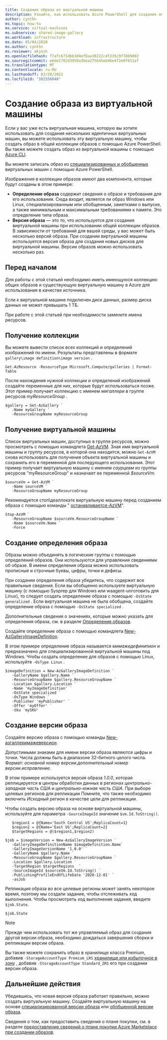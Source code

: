 ```yaml
---
title: Создание образа из виртуальной машины
description: Узнайте, как использовать Azure PowerShell для создания образа в общей коллекции образов на основе существующей виртуальной машины в Azure.
author: cynthn
ms.topic: how-to
ms.service: virtual-machines
ms.subservice: shared-image-gallery
ms.workload: infrastructure
ms.date: 05/04/2020
ms.author: cynthn
ms.reviewer: akjosh
ms.openlocfilehash: f7afc671dbb3d4ef8aa30222c4f235c9f7869d02
ms.sourcegitcommit: e6de1702d3958a3bea275645eb46e4f2e0f011af
ms.translationtype: MT
ms.contentlocale: ru-RU
ms.lasthandoff: 03/20/2021
ms.locfileid: "102556848"
---
```

# <a name="create-an-image-from-a-vm"></a>Создание образа из виртуальной машины

Если у вас уже есть виртуальная машина, которую вы хотите использовать для создания нескольких идентичных виртуальных машин, вы можете использовать эту виртуальную машину, чтобы создать образ в общей коллекции образов с помощью Azure PowerShell. Вы также можете создать образ из виртуальной машины с помощью [Azure CLI](image-version-vm-cli.md).

Вы можете записать образ из [специализированных и обобщенных](./shared-image-galleries.md#generalized-and-specialized-images) виртуальных машин с помощью Azure PowerShell. 

Изображения в коллекции образов имеют два компонента, которые будут созданы в этом примере:
- **Определение образа** содержит сведения о образе и требования для его использования. Сюда входит, является ли образ Windows или Linux, специализированным или обобщенным, заметками о выпуске, а также минимальным и максимальным требованиями к памяти. Это определение типа образа. 
- **Версия образа** — это то, что используется для создания виртуальной машины при использовании общей коллекции образов. В зависимости от требований для вашей среды, у вас может быть несколько версий образа. При создании виртуальной машины используется версия образа для создания новых дисков для виртуальной машины. Версии образов можно использовать несколько раз.


## <a name="before-you-begin"></a>Перед началом

Для работы с этой статьей необходимо иметь имеющуюся коллекцию общих образов и существующую виртуальную машину в Azure для использования в качестве источника. 

Если к виртуальной машине подключен диск данных, размер диска данных не может превышать 1 ТБ.

При работе с этой статьей при необходимости замените имена ресурсов.


## <a name="get-the-gallery"></a>Получение коллекции

Вы можете вывести список всех коллекций и определений изображений по имени. Результаты представлены в формате `gallery\image definition\image version` .

```azurepowershell-interactive
Get-AzResource -ResourceType Microsoft.Compute/galleries | Format-Table
```

После нахождения нужной коллекции и определений изображений создайте переменные для них, которые будут использоваться позже. Этот пример получает коллекцию с именем *мигаллери* в группе ресурсов *myResourceGroup* .

```azurepowershell-interactive
$gallery = Get-AzGallery `
   -Name myGallery `
   -ResourceGroupName myResourceGroup
```

## <a name="get-the-vm"></a>Получение виртуальной машины

Список виртуальных машин, доступных в группе ресурсов, можно просмотреть с помощью командлета [Get-AzVM](/powershell/module/az.compute/get-azvm). Зная имя виртуальной машины и группу ресурсов, в которой она находится, можно `Get-AzVM` снова использовать для получения объекта виртуальной машины и сохранить его в переменной для последующего использования. Этот пример получает виртуальную машину с именем *саурцевм* из группы ресурсов "myResourceGroup" и назначает ее переменной *$sourceVm*. 

```azurepowershell-interactive
$sourceVm = Get-AzVM `
   -Name sourceVM `
   -ResourceGroupName myResourceGroup
```

Рекомендуется стоп\деаллокате виртуальную машину перед созданием образа с помощью команды " [останавливается-AzVM](/powershell/module/az.compute/stop-azvm)".

```azurepowershell-interactive
Stop-AzVM `
   -ResourceGroupName $sourceVm.ResourceGroupName `
   -Name $sourceVm.Name `
   -Force
```

## <a name="create-an-image-definition"></a>Создание определения образа 

Образы можно объединять в логические группы с помощью определений образов. Они используются для управления сведениями об образе. В имени определения образа можно использовать прописные и строчные буквы, цифры, точки и дефисы. 

При создании определения образа убедитесь, что содержит все правильные сведения. Если вы обобщенно используете виртуальную машину (с помощью Sysprep для Windows или waagent-unготовить для Linux), то следует создать определение образа с помощью `-OsState generalized` . Если виртуальная машина не была обобщена, создайте определение образа с помощью `-OsState specialized` .

Дополнительные сведения о значениях, которые можно указать для определения образа, см. в разделе [Определения образов](./shared-image-galleries.md#image-definitions).

Создайте определение образа с помощью командлета [New-AzGalleryImageDefinition](/powershell/module/az.compute/new-azgalleryimageversion). 

В этом примере определение образа называется *мимажедефинитион* и предназначено для специализированной виртуальной машины под Windows. Чтобы создать определение для образов с помощью Linux, используйте `-OsType Linux` . 

```azurepowershell-interactive
$imageDefinition = New-AzGalleryImageDefinition `
   -GalleryName $gallery.Name `
   -ResourceGroupName $gallery.ResourceGroupName `
   -Location $gallery.Location `
   -Name 'myImageDefinition' `
   -OsState specialized `
   -OsType Windows `
   -Publisher 'myPublisher' `
   -Offer 'myOffer' `
   -Sku 'mySKU'
```


## <a name="create-an-image-version"></a>Создание версии образа

Создайте версию образа с помощью команды [New-азгаллеримажеверсион](/powershell/module/az.compute/new-azgalleryimageversion). 

Допустимыми знаками для имени версии образа являются цифры и точки. Числа должны быть в диапазоне 32-битного целого числа. Формат: *основной номер версии*.*дополнительный номер версии*.*исправление*.

В этом примере используется версия образа *1.0.0*, которая реплицируется в центры обработки данных в регионах *центрально-западная часть США* и *центрально-южная часть США*. При выборе целевых регионов для репликации Помните, что также необходимо включить *Исходный* регион в качестве цели для репликации.

Чтобы создать версию образа на основе виртуальной машины, используйте для параметра `-SourceImageId` значение `$vm.Id.ToString()`.

```azurepowershell-interactive
   $region1 = @{Name='South Central US';ReplicaCount=1}
   $region2 = @{Name='East US';ReplicaCount=2}
   $targetRegions = @($region1,$region2)

$job = $imageVersion = New-AzGalleryImageVersion `
   -GalleryImageDefinitionName $imageDefinition.Name`
   -GalleryImageVersionName '1.0.0' `
   -GalleryName $gallery.Name `
   -ResourceGroupName $gallery.ResourceGroupName `
   -Location $gallery.Location `
   -TargetRegion $targetRegions  `
   -SourceImageId $sourceVm.Id.ToString() `
   -PublishingProfileEndOfLifeDate '2020-12-01' `  
   -asJob 
```

Репликация образа во все целевые регионы может занять некоторое время, поэтому мы создали задание, чтобы отслеживать ход выполнения. Чтобы просмотреть ход выполнения задания, введите `$job.State`.

```azurepowershell-interactive
$job.State
```

> [!NOTE]
> Прежде чем использовать тот же управляемый образ для создания другой версии образа, необходимо дождаться завершения сборки и репликации версии образа.
>
> Вы также можете сохранить образ в хранилище класса Premium, добавив `-StorageAccountType Premium_LRS` [хранилище или избыточное в зону](../storage/common/storage-redundancy.md) , добавив `-StorageAccountType Standard_ZRS` его при создании версии образа.
>

## <a name="next-steps"></a>Дальнейшие действия

Убедившись, что новая версия образа работает правильно, можно создать виртуальную машину. Создайте виртуальную машину на основе [специализированной версии образа](vm-specialized-image-version-powershell.md) или [обобщенной версии образа](vm-generalized-image-version-powershell.md).

Сведения о том, как предоставить сведения о плане покупки, см. в разделе [предоставление сведений о плане покупки Azure Marketplace при создании образов](marketplace-images.md).